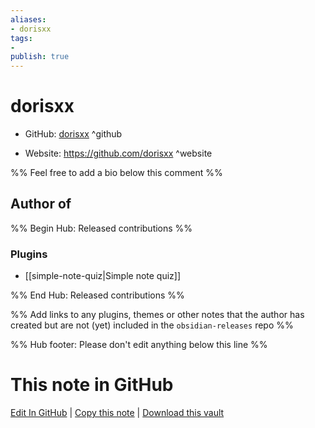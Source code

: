 ```yaml
---
aliases:
- dorisxx
tags:
- 
publish: true
---
```


# dorisxx

- GitHub: [dorisxx](https://github.com/dorisxx/) ^github
<!-- - Discord: `@` ^discord-->
- Website: <https://github.com/dorisxx> ^website
<!-- - [[Publish sites|Publish site]]: ^publish-->

%% Feel free to add a bio below this comment %%


## Author of

%% Begin Hub: Released contributions %%
### Plugins
- [[simple-note-quiz|Simple note quiz]]

%% End Hub: Released contributions %%

%% Add links to any plugins, themes or other notes that the author has created but are not (yet) included in the `obsidian-releases` repo %%

<!--
### Unlisted plugins
-->

<!--
### Others
-->

<!--
## Sponsor this author

- [[GitHub sponsors]]: [Sponsor @dorisxx on GitHub Sponsors](https://github.com/sponsors/dorisxx) ^github-sponsor
- [[Buy me a coffee]]: ^buy-me-a-coffee
- [[PayPal]]: ^paypal
- [[Patreon]]: ^patreon

-->

<!--
## Follow this author
-->

<!-- - [[YouTube Channels|On YouTube]]: <https://> ^youtube-->
<!-- - Twitter: <https://> ^twitter-->
<!-- - ... -->

%% Hub footer: Please don't edit anything below this line %%

# This note in GitHub

<span class="git-footer">[Edit In GitHub](https://github.dev/obsidian-community/obsidian-hub/blob/main/01%20-%20Community/People/dorisxx.md "git-hub-edit-note") | [Copy this note](https://raw.githubusercontent.com/obsidian-community/obsidian-hub/main/01%20-%20Community/People/dorisxx.md "git-hub-copy-note") | [Download this vault](https://github.com/obsidian-community/obsidian-hub/archive/refs/heads/main.zip "git-hub-download-vault") </span>
